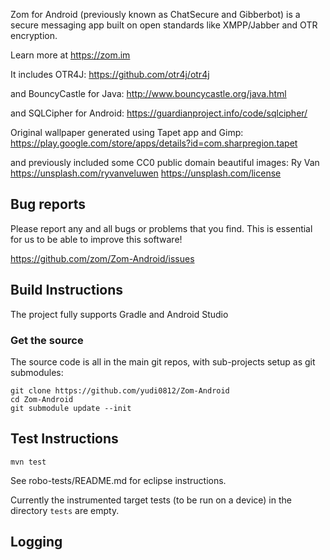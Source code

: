 Zom for Android (previously known as ChatSecure and Gibberbot) is a secure messaging app built on open standards like XMPP/Jabber and OTR encryption.

Learn more at https://zom.im

It includes OTR4J:
https://github.com/otr4j/otr4j

and BouncyCastle for Java:
http://www.bouncycastle.org/java.html

and SQLCipher for Android:
https://guardianproject.info/code/sqlcipher/

Original wallpaper generated using Tapet app and Gimp:
https://play.google.com/store/apps/details?id=com.sharpregion.tapet

and previously included some CC0 public domain beautiful images:
Ry Van
https://unsplash.com/ryvanveluwen
https://unsplash.com/license

## Bug reports

Please report any and all bugs or problems that you find.  This is essential
for us to be able to improve this software!

https://github.com/zom/Zom-Android/issues


## Build Instructions

The project fully supports Gradle and Android Studio

### Get the source

The source code is all in the main git repos, with sub-projects setup as git
submodules:

    git clone https://github.com/yudi0812/Zom-Android
    cd Zom-Android
    git submodule update --init


## Test Instructions

`mvn test`

See robo-tests/README.md for eclipse instructions.

Currently the instrumented target tests (to be run on a device) in the directory `tests` are empty.

## Logging

